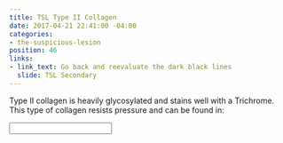 ```yaml
---
title: TSL Type II Collagen
date: 2017-04-21 22:41:00 -04:00
categories:
- the-suspicious-lesion
position: 46
links:
- link_text: Go back and reevaluate the dark black lines
  slide: TSL Secondary
---
```


Type II collagen is heavily glycosylated and stains well with a Trichrome. This type of collagen resists pressure and can be found in:
<div class="form-group"><input type="text" class="form-control" /></div>
